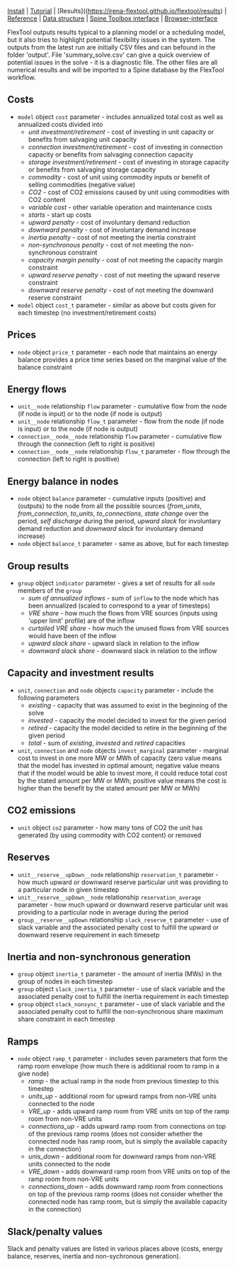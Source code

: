 [Install](https://github.com/irena-flextool/flextool/tree/master#irena-flextool) | [Tutorial](https://irena-flextool.github.io/flextool) | [Results]((https://irena-flextool.github.io/flextool/results) | [Reference](https://irena-flextool.github.io/flextool/reference) | [Data structure](https://irena-flextool.github.io/flextool/spine_database) | [Spine Toolbox interface](https://irena-flextool.github.io/flextool/spine_toolbox) | [Browser-interface](https://irena-flextool.github.io/flextool/browser_interface)

FlexTool outputs results typical to a planning model or a scheduling model, but it also tries to highlight potential flexibility issues in the system. 
The outputs from the latest run are initially CSV files and can befound in the folder 'output'. File 'summary_solve.csv' can give a quick overview
of potential issues in the solve - it is a diagnostic file. The other files are all numerical results and will be imported to a Spine database by the FlexTool
workflow.

## Costs

- `model` object `cost` parameter - includes annualized total cost as well as annualized costs divided into 
  - *unit investment/retirement* - cost of investing in unit capacity or benefits from salvaging unit capacity
  - *connection investment/retirement* - cost of investing in connection capacity or benefits from salvaging connection capacity
  - *storage investment/retirement* - cost of investing in storage capacity or benefits from salvaging storage capacity
  - *commodity* - cost of unit using commodity inputs or benefit of selling commodities (negative value)
  - *CO2* - cost of CO2 emissions caused by unit using commodities with CO2 content
  - *variable cost* - other variable operation and maintenance costs
  - *starts* - start up costs
  - *upward penalty* - cost of involuntary demand reduction
  - *downward penalty* - cost of involuntary demand increase
  - *inertia penalty* - cost of not meeting the inertia constraint
  - *non-synchronous penalty* - cost of not meeting the non-synchronous constraint
  - *capacity margin penalty* - cost of not meeting the capacity margin constraint
  - *upward reserve penalty* - cost of not meeting the upward reserve constraint
  - *downward reserve penalty* - cost of not meeting the downward reserve constraint
- `model` object `cost_t` parameter - similar as above but costs given for each timestep (no investment/retirement costs)

## Prices

- `node` object `price_t` parameter - each node that maintains an energy balance provides a price time series based on the marginal value of the balance constraint

## Energy flows

- `unit__node` relationship `flow` parameter - cumulative flow from the node (if node is input) or to the node (if node is output)
- `unit__node` relationship `flow_t` parameter - flow from the node (if node is input) or to the node (if node is output)
- `connection__node__node` relationship `flow` parameter - cumulative flow through the connection (left to right is positive)
- `connection__node__node` relationship `flow_t` parameter - flow through the connection (left to right is positive)

## Energy balance in nodes

- `node` object `balance` parameter - cumulative inputs (positive) and (outputs) to the node from all the possible sources (*from_units*, *from_connection*, *to_units*, *to_connections*, *state change* over the period, *self discharge* during the period, *upward slack* for involuntary demand reduction and *downward slack* for involuntary demand increase)
- `node` object `balance_t` parameter - same as above, but for each timestep

## Group results

- `group` object `indicator` parameter - gives a set of results for all `node` members of the `group`
  - *sum of annualized inflows* - sum of `inflow` to the node which has been annualized (scaled to correspond to a year of timesteps)
  - *VRE share* - how much the flows from VRE sources (inputs using  'upper limit' profile) are of the inflow
  - *curtailed VRE share* - how much the unused flows from VRE sources would have been of the inflow
  - *upward slack share* - upward slack in relation to the inflow
  - *downward slack share* - downward slack in relation to the inflow

## Capacity and investment results

- `unit`, `connection` and `node` objects `capacity` parameter - include the following parameters
  - *existing* - capacity that was assumed to exist in the beginning of the solve
  - *invested* - capacity the model decided to invest for the given period
  - *retired* - capacity the model decided to retire in the beginning of the given period
  - *total* - sum of *existing*, *invested* and *retired* capacities
- `unit`, `connection` and `node` objects `invest_marginal` parameter - marginal cost to invest in one more MW or MWh of capacity (zero value means that the model has invested in optimal amount; negative value means that if the model would be able to invest more, it could reduce total cost by the stated amount per MW or MWh; positive value means the cost is higher than the benefit by the stated amount per MW or MWh)

## CO2 emissions

- `unit` object `co2` parameter - how many tons of CO2 the unit has generated (by using commodity with CO2 content) or removed

## Reserves

- `unit__reserve__upDown__node` relationship `reservation_t` parameter - how much upward or downward reserve particular unit was providing to a particular node in given timestep
- `unit__reserve__upDown__node` relationship `reservation_average` parameter - how much upward or downward reserve particular unit was providing to a particular node in average during the period
- `group__reserve__upDown` relationship `slack_reserve_t` parameter - use of slack variable and the associated penalty cost to fulfill the upward or downward reserve requirement in each timesetp

## Inertia and non-synchronous generation

- `group` object `inertia_t` parameter - the amount of inertia (MWs) in the group of nodes in each timestep
- `group` object `slack_inertia_t` parameter - use of slack variable and the associated penalty cost to fulfill the inertia requirement in each timestep
- `group` object `slack_nonsync_t` parameter - use of slack variable and the associated penalty cost to fulfill the non-synchronous share maximum share constraint in each timestep 

## Ramps

- `node` object `ramp_t` parameter - includes seven parameters that form the ramp room envelope (how much there is additional room to ramp in a give node)
  - *ramp* - the actual ramp in the node from previous timestep to this timestep
  - *units_up* - additional room for upward ramps from non-VRE units connected to the node
  - *VRE_up* - adds upward ramp room from VRE units on top of the ramp room from non-VRE units
  - *connections_up* - adds upward ramp room from connections on top of the previous ramp rooms (does not consider whether the connected node has ramp room, but is simply the available capacity in the connection)
  - *unis_down* - additional room for downward ramps from non-VRE units connected to the node 
  - *VRE_down* - adds downward ramp room from VRE units on top of the ramp room from non-VRE units
  - *connections_down* - adds downward ramp room from connections on top of the previous ramp rooms (does not consider whether the connected node has ramp room, but is simply the available capacity in the connection)

## Slack/penalty values

Slack and penalty values are listed in various places above (costs, energy balance, reserves, inertia and non-sychronous generation).
